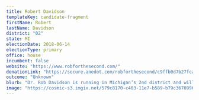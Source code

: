 ```yaml
---
title: Robert Davidson
templateKey: candidate-fragment
firstName: Robert
lastName: Davidson
district: "02"
state: MI
electionDate: 2018-06-14
electionType: primary
office: house
incumbent: false
website: "https://www.robforthesecond.com/"
donationLink: "https://secure.anedot.com/robforthesecond/c9ffb0d7b27fca6727c9c"
outcome: "Unknown"
blurb: "Dr. Rob Davidson is running in Michigan’s 2nd district and will work tirelessly so every American can get the opportunity to achieve their American dream, by reducing income inequality, raising wages, strengthening schools, and expanding healthcare to all Americans so families and small businesses can focus on their fullest potential."
image: "https://cosmic-s3.imgix.net/579c8170-c403-11e7-b589-b79c36789960-JD_Site_RobDavidson_1000x600_102717.jpg"
---
```

